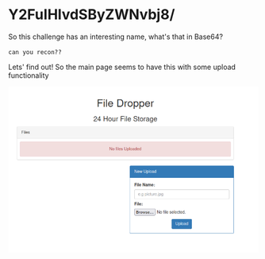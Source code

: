 # Y2FuIHlvdSByZWNvbj8/

So this challenge has an interesting name, what's that in Base64?

```
can you recon??
```

Lets' find out! So the main page seems to have this with some upload functionality

![File dropper](./images/file-dropper.png)